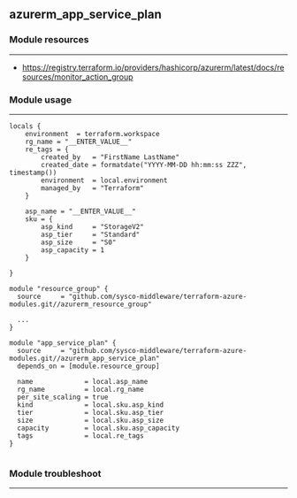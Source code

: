 ## azurerm_app_service_plan

### Module resources
---

* https://registry.terraform.io/providers/hashicorp/azurerm/latest/docs/resources/monitor_action_group

### Module usage
---

```
locals {
    environment  = terraform.workspace
    rg_name = "__ENTER_VALUE__"
    re_tags = {
        created_by   = "FirstName LastName"
        created_date = formatdate("YYYY-MM-DD hh:mm:ss ZZZ", timestamp())
        environment  = local.environment
        managed_by   = "Terraform"
    }
    
    asp_name = "__ENTER_VALUE__"
    sku = {
        asp_kind     = "StorageV2"
        asp_tier     = "Standard"
        asp_size     = "S0"
        asp_capacity = 1
    }
        
}

module "resource_group" {
  source     = "github.com/sysco-middleware/terraform-azure-modules.git//azurerm_resource_group"

  ...
}

module "app_service_plan" {
  source     = "github.com/sysco-middleware/terraform-azure-modules.git//azurerm_app_service_plan"
  depends_on = [module.resource_group]

  name             = local.asp_name
  rg_name          = local.rg_name
  per_site_scaling = true
  kind             = local.sku.asp_kind
  tier             = local.sku.asp_tier
  size             = local.sku.asp_size
  capacity         = local.sku.asp_capacity
  tags             = local.re_tags
}


```

### Module troubleshoot
---

